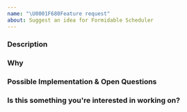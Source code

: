 ```yaml
---
name: "\U0001F680Feature request"
about: Suggest an idea for Formidable Scheduler
---
```


<!-- This is adapted from github.com/imba/imba -->

### Description

<!-- Provide a detailed description of the change or addition you are proposing -->

### Why

<!-- Why is this change important to you? How would you use it? -->

<!-- How can it benefit other users? -->

### Possible Implementation & Open Questions

<!-- Not obligatory, but suggest an idea for implementing addition or change -->

<!-- What still needs to be discussed -->

### Is this something you're interested in working on?

<!-- Yes or no -->
